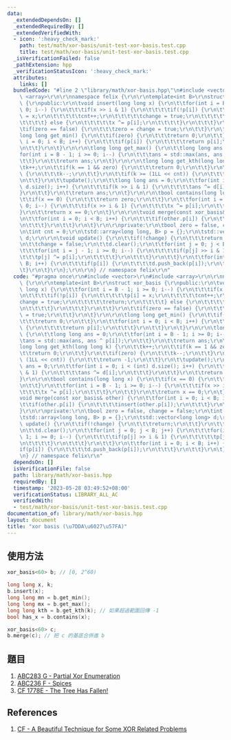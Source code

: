 ```yaml
---
data:
  _extendedDependsOn: []
  _extendedRequiredBy: []
  _extendedVerifiedWith:
  - icon: ':heavy_check_mark:'
    path: test/math/xor-basis/unit-test-xor-basis.test.cpp
    title: test/math/xor-basis/unit-test-xor-basis.test.cpp
  _isVerificationFailed: false
  _pathExtension: hpp
  _verificationStatusIcon: ':heavy_check_mark:'
  attributes:
    links: []
  bundledCode: "#line 2 \"library/math/xor-basis.hpp\"\n#include <vector>\r\n#include\
    \ <array>\r\n\r\nnamespace felix {\r\n\r\ntemplate<int B>\r\nstruct xor_basis\
    \ {\r\npublic:\r\n\tvoid insert(long long x) {\r\n\t\tfor(int i = B - 1; i >=\
    \ 0; i--) {\r\n\t\t\tif(x >> i & 1) {\r\n\t\t\t\tif(!p[i]) {\r\n\t\t\t\t\tp[i]\
    \ = x;\r\n\t\t\t\t\tcnt++;\r\n\t\t\t\t\tchange = true;\r\n\t\t\t\t\treturn;\r\n\
    \t\t\t\t} else {\r\n\t\t\t\t\tx ^= p[i];\r\n\t\t\t\t}\r\n\t\t\t}\r\n\t\t}\r\n\t\
    \tif(zero == false) {\r\n\t\t\tzero = change = true;\r\n\t\t}\r\n\t}\r\n\r\n\t\
    long long get_min() {\r\n\t\tif(zero) {\r\n\t\t\treturn 0;\r\n\t\t}\r\n\t\tfor(int\
    \ i = 0; i < B; i++) {\r\n\t\t\tif(p[i]) {\r\n\t\t\t\treturn p[i];\r\n\t\t\t}\r\
    \n\t\t}\r\n\t}\r\n\r\n\tlong long get_max() {\r\n\t\tlong long ans = 0;\r\n\t\t\
    for(int i = B - 1; i >= 0; i--) {\r\n\t\t\tans = std::max(ans, ans ^ p[i]);\r\n\
    \t\t}\r\n\t\treturn ans;\r\n\t}\r\n\r\n\tlong long get_kth(long long k) {\r\n\t\
    \tk++;\r\n\t\tif(k == 1 && zero) {\r\n\t\t\treturn 0;\r\n\t\t}\r\n\t\tif(zero)\
    \ {\r\n\t\t\tk--;\r\n\t\t}\r\n\t\tif(k >= (1LL << cnt)) {\r\n\t\t\treturn -1;\r\
    \n\t\t}\r\n\t\tupdate();\r\n\t\tlong long ans = 0;\r\n\t\tfor(int i = 0; i < (int)\
    \ d.size(); i++) {\r\n\t\t\tif(k >> i & 1) {\r\n\t\t\t\tans ^= d[i];\r\n\t\t\t\
    }\r\n\t\t}\r\n\t\treturn ans;\r\n\t}\r\n\r\n\tbool contains(long long x) {\r\n\
    \t\tif(x == 0) {\r\n\t\t\treturn zero;\r\n\t\t}\r\n\t\tfor(int i = B - 1; i >=\
    \ 0; i--) {\r\n\t\t\tif(x >> i & 1) {\r\n\t\t\t\tx ^= p[i];\r\n\t\t\t}\r\n\t\t\
    }\r\n\t\treturn x == 0;\r\n\t}\r\n\r\n\tvoid merge(const xor_basis& other) {\r\
    \n\t\tfor(int i = 0; i < B; i++) {\r\n\t\t\tif(other.p[i]) {\r\n\t\t\t\tinsert(other.p[i]);\r\
    \n\t\t\t}\r\n\t\t}\r\n\t}\r\n\r\nprivate:\r\n\tbool zero = false, change = false;\r\
    \n\tint cnt = 0;\r\n\tstd::array<long long, B> p = {};\r\n\tstd::vector<long long>\
    \ d;\r\n\r\n\tvoid update() {\r\n\t\tif(!change) {\r\n\t\t\treturn;\r\n\t\t}\r\
    \n\t\tchange = false;\r\n\t\td.clear();\r\n\t\tfor(int j = 0; j < B; j++) {\r\n\
    \t\t\tfor(int i = j - 1; i >= 0; i--) {\r\n\t\t\t\tif(p[j] >> i & 1) {\r\n\t\t\
    \t\t\tp[j] ^= p[i];\r\n\t\t\t\t}\r\n\t\t\t}\r\n\t\t}\r\n\t\tfor(int i = 0; i <\
    \ B; i++) {\r\n\t\t\tif(p[i]) {\r\n\t\t\t\td.push_back(p[i]);\r\n\t\t\t}\r\n\t\
    \t}\r\n\t}\r\n};\r\n\r\n} // namespace felix\r\n"
  code: "#pragma once\r\n#include <vector>\r\n#include <array>\r\n\r\nnamespace felix\
    \ {\r\n\r\ntemplate<int B>\r\nstruct xor_basis {\r\npublic:\r\n\tvoid insert(long\
    \ long x) {\r\n\t\tfor(int i = B - 1; i >= 0; i--) {\r\n\t\t\tif(x >> i & 1) {\r\
    \n\t\t\t\tif(!p[i]) {\r\n\t\t\t\t\tp[i] = x;\r\n\t\t\t\t\tcnt++;\r\n\t\t\t\t\t\
    change = true;\r\n\t\t\t\t\treturn;\r\n\t\t\t\t} else {\r\n\t\t\t\t\tx ^= p[i];\r\
    \n\t\t\t\t}\r\n\t\t\t}\r\n\t\t}\r\n\t\tif(zero == false) {\r\n\t\t\tzero = change\
    \ = true;\r\n\t\t}\r\n\t}\r\n\r\n\tlong long get_min() {\r\n\t\tif(zero) {\r\n\
    \t\t\treturn 0;\r\n\t\t}\r\n\t\tfor(int i = 0; i < B; i++) {\r\n\t\t\tif(p[i])\
    \ {\r\n\t\t\t\treturn p[i];\r\n\t\t\t}\r\n\t\t}\r\n\t}\r\n\r\n\tlong long get_max()\
    \ {\r\n\t\tlong long ans = 0;\r\n\t\tfor(int i = B - 1; i >= 0; i--) {\r\n\t\t\
    \tans = std::max(ans, ans ^ p[i]);\r\n\t\t}\r\n\t\treturn ans;\r\n\t}\r\n\r\n\t\
    long long get_kth(long long k) {\r\n\t\tk++;\r\n\t\tif(k == 1 && zero) {\r\n\t\
    \t\treturn 0;\r\n\t\t}\r\n\t\tif(zero) {\r\n\t\t\tk--;\r\n\t\t}\r\n\t\tif(k >=\
    \ (1LL << cnt)) {\r\n\t\t\treturn -1;\r\n\t\t}\r\n\t\tupdate();\r\n\t\tlong long\
    \ ans = 0;\r\n\t\tfor(int i = 0; i < (int) d.size(); i++) {\r\n\t\t\tif(k >> i\
    \ & 1) {\r\n\t\t\t\tans ^= d[i];\r\n\t\t\t}\r\n\t\t}\r\n\t\treturn ans;\r\n\t\
    }\r\n\r\n\tbool contains(long long x) {\r\n\t\tif(x == 0) {\r\n\t\t\treturn zero;\r\
    \n\t\t}\r\n\t\tfor(int i = B - 1; i >= 0; i--) {\r\n\t\t\tif(x >> i & 1) {\r\n\
    \t\t\t\tx ^= p[i];\r\n\t\t\t}\r\n\t\t}\r\n\t\treturn x == 0;\r\n\t}\r\n\r\n\t\
    void merge(const xor_basis& other) {\r\n\t\tfor(int i = 0; i < B; i++) {\r\n\t\
    \t\tif(other.p[i]) {\r\n\t\t\t\tinsert(other.p[i]);\r\n\t\t\t}\r\n\t\t}\r\n\t\
    }\r\n\r\nprivate:\r\n\tbool zero = false, change = false;\r\n\tint cnt = 0;\r\n\
    \tstd::array<long long, B> p = {};\r\n\tstd::vector<long long> d;\r\n\r\n\tvoid\
    \ update() {\r\n\t\tif(!change) {\r\n\t\t\treturn;\r\n\t\t}\r\n\t\tchange = false;\r\
    \n\t\td.clear();\r\n\t\tfor(int j = 0; j < B; j++) {\r\n\t\t\tfor(int i = j -\
    \ 1; i >= 0; i--) {\r\n\t\t\t\tif(p[j] >> i & 1) {\r\n\t\t\t\t\tp[j] ^= p[i];\r\
    \n\t\t\t\t}\r\n\t\t\t}\r\n\t\t}\r\n\t\tfor(int i = 0; i < B; i++) {\r\n\t\t\t\
    if(p[i]) {\r\n\t\t\t\td.push_back(p[i]);\r\n\t\t\t}\r\n\t\t}\r\n\t}\r\n};\r\n\r\
    \n} // namespace felix\r\n"
  dependsOn: []
  isVerificationFile: false
  path: library/math/xor-basis.hpp
  requiredBy: []
  timestamp: '2023-05-28 03:49:52+08:00'
  verificationStatus: LIBRARY_ALL_AC
  verifiedWith:
  - test/math/xor-basis/unit-test-xor-basis.test.cpp
documentation_of: library/math/xor-basis.hpp
layout: document
title: "xor basis (\u7DDA\u6027\u57FA)"
---
```


## 使用方法

```cpp
xor_basis<60> b; // [0, 2^60)

long long x, k;
b.insert(x);
long long mn = b.get_min();
long long mx = b.get_max();
long long kth = b.get_kth(k); // 如果超過範圍回傳 -1
bool has_x = b.contains(x);

xor_basis<60> c;
b.merge(c); // 把 c 的基底合併進 b
```

## 題目

1. [ABC283 G - Partial Xor Enumeration](https://atcoder.jp/contests/abc283/tasks/abc283_g)
2. [ABC236 F - Spices](https://atcoder.jp/contests/abc236/tasks/abc236_f)
3. [CF 1778E - The Tree Has Fallen!](https://codeforces.com/problemset/problem/1778/E)

## References

1. [CF - A Beautiful Technique for Some XOR Related Problems](https://codeforces.com/blog/entry/68953)
